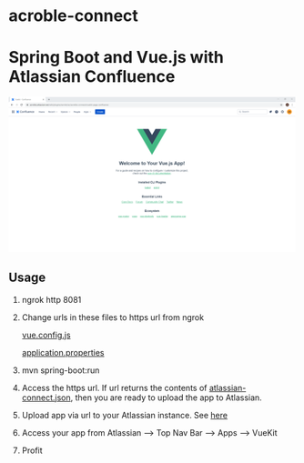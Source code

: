 # acroble-connect
# Spring Boot and Vue.js with Atlassian Confluence #

![Atlassian Confluence Vue](frontend/src/assets/atlassian_confluence_vue.png)

## Usage ##

1. ngrok http 8081

2. Change urls in these files to https url from ngrok

    [vue.config.js](frontend/vue.config.js)
    
    [application.properties](backend/src/main/resources/application.properties)

3. mvn spring-boot:run

4. Access the https url. If url returns the contents of [atlassian-connect.json](backend/src/main/resources/atlassian-connect.json), then you are ready to upload the app to Atlassian.

5. Upload app via url to your Atlassian instance. See [here](https://confluence.atlassian.com/upm/installing-add-ons-273875715.html#InstallingMarketplaceapps-Installingbyfileupload)

6. Access your app from Atlassian --> Top Nav Bar --> Apps --> VueKit

7. Profit